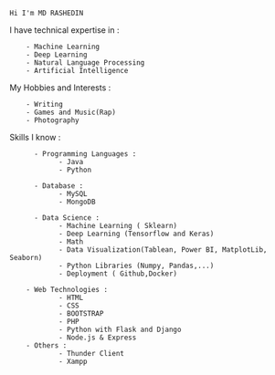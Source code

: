     Hi I'm MD RASHEDIN


    
I have technical expertise in :

        - Machine Learning
        - Deep Learning
        - Natural Language Processing
        - Artificial Intelligence

My Hobbies and Interests :

        - Writing
        - Games and Music(Rap)
        - Photography

Skills I know :


          - Programming Languages :
                - Java
                - Python
                
          - Database :
                - MySQL
                - MongoDB
                
          - Data Science :
                - Machine Learning ( Sklearn)
                - Deep Learning (Tensorflow and Keras)
                - Math
                - Data Visualization(Tablean, Power BI, MatplotLib, Seaborn)
                - Python Libraries (Numpy, Pandas,...)
                - Deployment ( Github,Docker)
                
        - Web Technologies :
                - HTML
                - CSS
                - BOOTSTRAP
                - PHP
                - Python with Flask and Django
                - Node.js & Express
        - Others :
                - Thunder Client
                - Xampp
      
